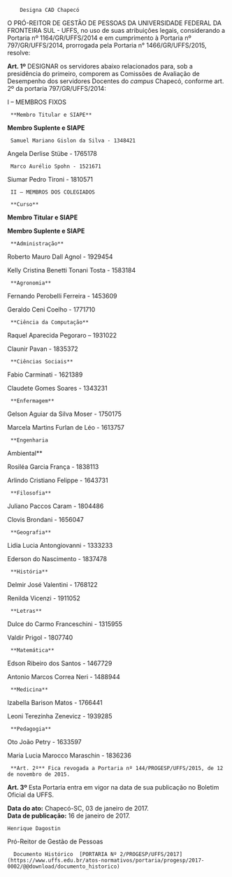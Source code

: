         Designa CAD Chapecó  

O PRÓ-REITOR DE GESTÃO DE PESSOAS DA UNIVERSIDADE FEDERAL DA FRONTEIRA SUL - UFFS, no uso de suas atribuições legais, considerando a Portaria nº 1164/GR/UFFS/2014 e em cumprimento à Portaria nº 797/GR/UFFS/2014, prorrogada pela Portaria n° 1466/GR/UFFS/2015, resolve:

  

 **Art. 1º** DESIGNAR os servidores abaixo relacionados para, sob a presidência do primeiro, comporem as Comissões de Avaliação de Desempenho dos servidores Docentes do *campus* Chapecó, conforme art. 2º da portaria 797/GR/UFFS/2014:

  

 I – MEMBROS FIXOS

     **Membro Titular e SIAPE**

   **Membro Suplente e SIAPE**

     Samuel Mariano Gislon da Silva - 1348421

   Angela Derlise Stübe - 1765178

     Marco Aurélio Spohn - 1521671

   Siumar Pedro Tironi - 1810571

     II – MEMBROS DOS COLEGIADOS

     **Curso**

   **Membro Titular e SIAPE**

   **Membro Suplente e SIAPE**

     **Administração**

   Roberto Mauro Dall Agnol - 1929454

   Kelly Cristina Benetti Tonani Tosta - 1583184

     **Agronomia**

   Fernando Perobelli Ferreira - 1453609

   Geraldo Ceni Coelho - 1771710

     **Ciência da Computação**

   Raquel Aparecida Pegoraro – 1931022

   Claunir Pavan - 1835372

     **Ciências Sociais**

   Fabio Carminati - 1621389

   Claudete Gomes Soares - 1343231

     **Enfermagem**

   Gelson Aguiar da Silva Moser - 1750175

   Marcela Martins Furlan de Léo - 1613757

     **Engenharia   
 Ambiental**

   Rosiléa Garcia França - 1838113

   Arlindo Cristiano Felippe - 1643731

     **Filosofia**

   Juliano Paccos Caram - 1804486

   Clovis Brondani - 1656047

     **Geografia**

   Lidia Lucia Antongiovanni - 1333233

   Ederson do Nascimento - 1837478

     **História**

   Delmir José Valentini - 1768122

   Renilda Vicenzi - 1911052

     **Letras**

   Dulce do Carmo Franceschini - 1315955

   Valdir Prigol - 1807740

     **Matemática**

   Edson Ribeiro dos Santos - 1467729

   Antonio Marcos Correa Neri - 1488944

     **Medicina**

   Izabella Barison Matos - 1766441

   Leoni Terezinha Zenevicz - 1939285

     **Pedagogia**

   Oto João Petry - 1633597

   Maria Lucia Marocco Maraschin - 1836236

     **Art. 2º** Fica revogada a Portaria nº 144/PROGESP/UFFS/2015, de 12 de novembro de 2015.

  

 **Art. 3º** Esta Portaria entra em vigor na data de sua publicação no Boletim Oficial da UFFS.

   **Data do ato:** Chapecó-SC, 03 de janeiro de 2017.   
 **Data de publicação:**  16 de janeiro de 2017. 

    Henrique Dagostin   
 Pró-Reitor de Gestão de Pessoas 

      Documento Histórico  [PORTARIA Nº 2/PROGESP/UFFS/2017](https://www.uffs.edu.br/atos-normativos/portaria/progesp/2017-0002/@@download/documento_historico)     
      